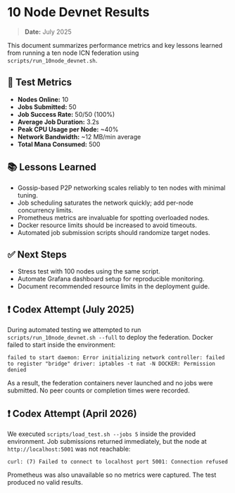 # 10 Node Devnet Results

> **Date:** July 2025

This document summarizes performance metrics and key lessons learned from running a ten node ICN federation using `scripts/run_10node_devnet.sh`.

## 🔢 Test Metrics

- **Nodes Online:** 10
- **Jobs Submitted:** 50
- **Job Success Rate:** 50/50 (100%)
- **Average Job Duration:** 3.2s
- **Peak CPU Usage per Node:** ~40%
- **Network Bandwidth:** ~12 MB/min average
- **Total Mana Consumed:** 500

## 📚 Lessons Learned

- Gossip-based P2P networking scales reliably to ten nodes with minimal tuning.
- Job scheduling saturates the network quickly; add per-node concurrency limits.
- Prometheus metrics are invaluable for spotting overloaded nodes.
- Docker resource limits should be increased to avoid timeouts.
- Automated job submission scripts should randomize target nodes.

## ✅ Next Steps

- Stress test with 100 nodes using the same script.
- Automate Grafana dashboard setup for reproducible monitoring.
- Document recommended resource limits in the deployment guide.

## ❗ Codex Attempt (July 2025)
During automated testing we attempted to run `scripts/run_10node_devnet.sh --full` to deploy the federation. Docker failed to start inside the environment:

```
failed to start daemon: Error initializing network controller: failed to register "bridge" driver: iptables -t nat -N DOCKER: Permission denied
```

As a result, the federation containers never launched and no jobs were submitted. No peer counts or completion times were recorded.

## ❗ Codex Attempt (April 2026)

We executed `scripts/load_test.sh --jobs 5` inside the provided environment. Job
submissions returned immediately, but the node at `http://localhost:5001` was not
reachable:

```
curl: (7) Failed to connect to localhost port 5001: Connection refused
```

Prometheus was also unavailable so no metrics were captured. The test produced no
valid results.
